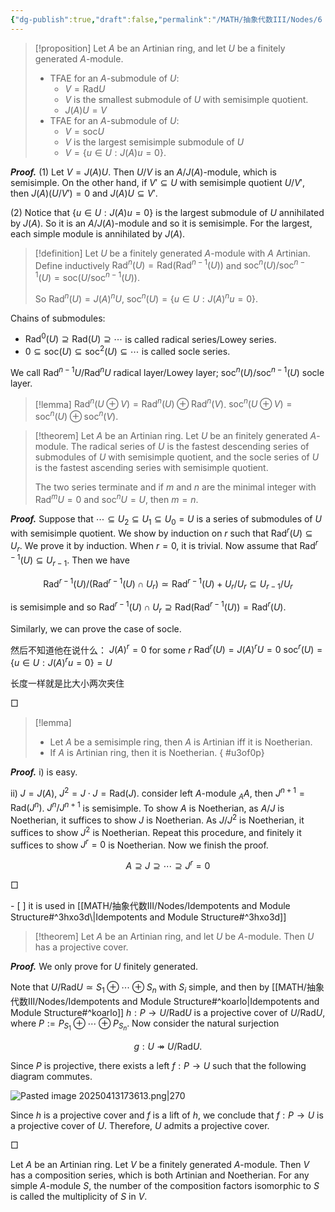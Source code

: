 ```yaml
---
{"dg-publish":true,"draft":false,"permalink":"/MATH/抽象代数III/Nodes/6 250401 1/","dgPassFrontmatter":true}
---
```



> [!proposition]
> Let $A$ be an Artinian ring, and let $U$ be a finitely generated $A$-module. 
> - TFAE for an $A$-submodule of $U$:
> 	- $V=\mathrm{Rad}U$
> 	- $V$ is the smallest submodule of $U$ with semisimple quotient. 
> 	- $J(A)U=V$
> - TFAE for an $A$-submodule of $U$:
> 	- $V=\mathrm{soc} U$
> 	- $V$ is the largest semisimple submodule of $U$
> 	- $V=\{u\in U:J(A)u=0\}$.

**_Proof._**
(1) Let $V=J(A)U$. Then $U/V$ is an $A/J(A)$-module, which is semisimple. On the other hand, if $V'\subseteq U$ with semisimple quotient $U/V'$, then $J(A)(U/V')=0$ and $J(A)U\subseteq V'$.

(2) Notice that $\{u\in U:J(A)u=0\}$ is the largest submodule of $U$ annihilated by $J(A)$. So it is an $A/J(A)$-module and so it is semisimple. For the largest, each simple module is annihilated by $J(A)$. 

> [!definition]
> Let $U$ be a finitely generated $A$-module with $A$ Artinian. Define inductively $\mathrm{Rad}^n(U)=\mathrm{Rad}(\mathrm{Rad}^{n-1}(U))$ and $\mathrm{soc}^n(U)/\mathrm{soc}^{n-1}(U)=\mathrm{soc}(U/\mathrm{soc}^{n-1}(U))$.
> 
> So $\mathrm{Rad}^n(U)=J(A)^nU$, $\mathrm{soc}^n(U)=\{u\in U:J(A)^nu=0\}$. 


Chains of submodules:
- $\mathrm{Rad}^0(U)\supseteq \mathrm{Rad}(U)\supseteq\cdots$ is called radical series/Lowey series.
- $0\subseteq \mathrm{soc}(U)\subseteq\mathrm{soc}^2(U)\subseteq\cdots$ is called socle series. 

We call $\mathrm{Rad}^{n-1}U/\mathrm{Rad}^{n}U$ radical layer/Lowey layer; $\mathrm{soc}^n(U)/\mathrm{soc}^{n-1}(U)$ socle layer.

> [!lemma]
> $\mathrm{Rad}^n(U\oplus V)=\mathrm{Rad}^n(U)\oplus \mathrm{Rad}^n(V)$.
> $\mathrm{soc}^n(U\oplus V)=\mathrm{soc}^n(U)\oplus \mathrm{soc}^n(V)$.

> [!theorem]
> Let $A$ be an Artinian ring. Let $U$ be an finitely generated $A$-module. The radical series of $U$ is the fastest descending series of submodules of $U$ with semisimple quotient, and the socle series of $U$ is the fastest ascending series with semisimple quotient. 
> 
> The two series terminate and if $m$ and $n$ are the minimal integer with $\mathrm{Rad}^mU=0$ and $\mathrm{soc}^nU=U$, then $m=n$.

**_Proof._**
Suppose that $\cdots\subseteq U_2\subseteq U_1\subseteq U_0=U$ is a series of submodules of $U$ with semisimple quotient. We show by induction on $r$ such that $\mathrm{Rad}^r(U)\subseteq U_r$. We prove it by induction. When $r=0$, it is trivial. Now assume that $\mathrm{Rad}^{r-1}(U)\subseteq U_{r-1}$. Then we have 

$$\mathrm{Rad}^{r-1}(U)/(\mathrm{Rad}^{r-1}(U)\cap U_r)\simeq \mathrm{Rad}^{r-1}(U)+U_r/U_r\subseteq U_{r-1}/U_r$$

is semisimple and so $\mathrm{Rad}^{r-1}(U)\cap U_r\supseteq \mathrm{Rad}(\mathrm{Rad}^{r-1}(U))=\mathrm{Rad}^r(U)$. 

Similarly, we can prove the case of socle.

然后不知道他在说什么：
$J(A)^r=0$ for some $r$
$\mathrm{Rad}^r(U)=J(A)^rU=0$
$\mathrm{soc}^r(U)=\{u\in U:J(A)^ru=0\}=U$

长度一样就是比大小两次夹住

<p align="left">□</p>


> [!lemma]
> - Let $A$ be a semisimple ring, then $A$ is Artinian iff it is Noetherian. 
> - If $A$ is Artinian ring, then it is Noetherian. 
{ #u3of0p}


**_Proof._**
i) is easy.

ii) $J=J(A)$, $J^2=J\cdot J=\mathrm{Rad}(J)$. consider left $A$-module ${}_A A$, then $J^{n+1}=\mathrm{Rad}(J^n)$. $J^n/J^{n+1}$ is semisimple. To show $A$ is Noetherian, as $A/J$ is Noetherian, it suffices to show $J$ is Noetherian. As $J/J^2$ is Noetherian, it suffices to show $J^2$ is Noetherian. Repeat this procedure, and finitely it suffices to show $J^r=0$ is Noetherian. Now we finish the proof. 



$$A\supseteq J\supseteq\cdots \supseteq  J^r=0$$

<p align="left">□</p>
- [ ] it is used in [[MATH/抽象代数III/Nodes/Idempotents and Module Structure#^3hxo3d\|Idempotents and Module Structure#^3hxo3d]] 


> [!theorem]
> Let $A$ be an Artinian ring, and let $U$ be $A$-module. Then $U$ has a projective cover. 

**_Proof._**
We only prove for $U$ finitely generated. 

Note that $U/\mathrm{Rad} U\simeq S_1\oplus\cdots\oplus S_n$ with $S_i$ simple, and then by [[MATH/抽象代数III/Nodes/Idempotents and Module Structure#^koarlo\|Idempotents and Module Structure#^koarlo]] $h:P\to U/\mathrm{Rad} U$ is a projective cover of $U/\mathrm{Rad} U$, where $P:=P_{S_1}\oplus\cdots\oplus P_{S_n}$. Now consider the natural surjection 

$$g:U\twoheadrightarrow U/\mathrm{Rad} U.$$

Since $P$ is projective, there exists a left $f:P\to U$ such that the following diagram commutes.

![Pasted image 20250413173613.png|270](/img/user/%E9%99%84%E4%BB%B6/Pasted%20image%2020250413173613.png)

Since $h$ is a projective cover and $f$ is a lift of $h$, we conclude that $f:P\to U$ is a projective cover of $U$. Therefore, $U$ admits a projective cover. 
<p align="left">□</p>


Let $A$ be an Artinian ring. Let $V$ be a finitely generated $A$-module. Then $V$ has a composition series, which is both Artinian and Noetherian. For any simple $A$-module $S$, the number of the composition factors isomorphic to $S$ is called the multiplicity of $S$ in $V$. 

